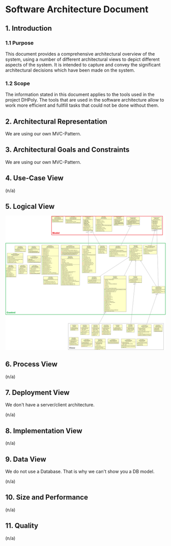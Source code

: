 # Software Architecture Document

## 1. Introduction

### 1.1 Purpose

This document provides a comprehensive architectural overview of the system, using a number of different architectural views to depict different aspects of the system. It is intended to capture and convey the significant architectural decisions which have been made on the system.

### 1.2 Scope

The information stated in this document applies to the tools used in the project DHPoly.
The tools that are used in the software architecture allow to work more efficient and fullfill tasks that could not be done without them.

## 2. Architectural Representation

We are using our own MVC-Pattern.

## 3. Architectural Goals and Constraints

We are using our own MVC-Pattern.

## 4. Use-Case View

(n/a)

## 5. Logical View

![Class Diagram](https://raw.githubusercontent.com/koehler1000/DHpoly/master/documentation/class-diagram/mvc_classes_des.png)

## 6. Process View

(n/a)

## 7. Deployment View

We don't have a server/client architecture.

(n/a)

## 8. Implementation View

(n/a)

## 9. Data View

We do not use a Database. That is why we can't show you a DB model.

(n/a)

## 10. Size and Performance

(n/a)

## 11. Quality

(n/a)
